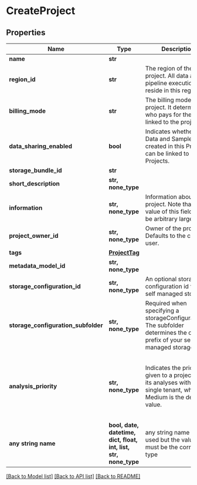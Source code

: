 # CreateProject


## Properties
Name | Type | Description | Notes
------------ | ------------- | ------------- | -------------
**name** | **str** |  | 
**region_id** | **str** | The region of the project. All data and pipeline executions will reside in this region. | 
**billing_mode** | **str** | The billing mode of the project. It determines who pays for the costs linked to the project. | 
**data_sharing_enabled** | **bool** | Indicates whether the Data and Samples created in this Project can be linked to other Projects. | 
**storage_bundle_id** | **str** |  | 
**short_description** | **str, none_type** |  | [optional] 
**information** | **str, none_type** | Information about the project. Note that the value of this field can be arbitrary large. | [optional] 
**project_owner_id** | **str, none_type** | Owner of the project. Defaults to the current user. | [optional] 
**tags** | [**ProjectTag**](ProjectTag.md) |  | [optional] 
**metadata_model_id** | **str, none_type** |  | [optional] 
**storage_configuration_id** | **str, none_type** | An optional storage configuration id to have self managed storage. | [optional] 
**storage_configuration_subfolder** | **str, none_type** | Required when specifying a storageConfigurationId. The subfolder determines the object prefix of your self managed storage. | [optional] 
**analysis_priority** | **str, none_type** | Indicates the priority given to a project and its analyses within a single tenant, where Medium is the default value. | [optional]  if omitted the server will use the default value of "Medium"
**any string name** | **bool, date, datetime, dict, float, int, list, str, none_type** | any string name can be used but the value must be the correct type | [optional]

[[Back to Model list]](../README.md#documentation-for-models) [[Back to API list]](../README.md#documentation-for-api-endpoints) [[Back to README]](../README.md)


